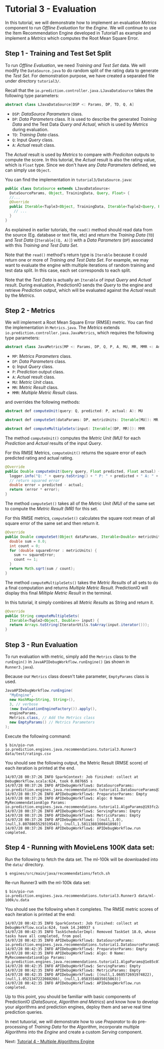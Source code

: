 # Tutorial 3 - Evaluation

In this tutorial, we will demonstrate how to implement an evaluation *Metrics* component to run *Offline Evaluation* for the *Engine*. We will continue to use the Item Recommendation Engine developed in Tutorial1 as example and implement a *Metrics* which computes the Root Mean Square Error.

## Step 1 - Training and Test Set Split

To run *Offline Evaluation*, we need *Training and Test Set* data. We will modify the `DataSource.java` to do random split of the rating data to generate the *Test Set*. For demonstration purpose, we have created a separated file under directory `tutorial3/`.

Recall that the `io.prediction.controller.java.LJavaDataSource` takes the following type parameters:

```java
abstract class LJavaDataSource[DSP <: Params, DP, TD, Q, A]
```
- `DSP`: *DataSource Parameters* class.
- `DP`: *Data Parameters* class. It is used to describe the generated *Training Data* and the Test Data *Query and Actual*, which is used by *Metrics* during evaluation.
- `TD`: *Training Data* class.
- `Q`: Input *Query* class.
- `A`: *Actual* result class.

The *Actual* result is used by *Metrics* to compare with *Prediciton* outputs to compute the score. In this tutorial, the *Actual* result is also the rating value, which is `Float` type.
Since we don't have any *Data Parameters* defined, we can simply use `Object`.

You can find the implementation in `tutorial3/DataSource.java`:

```java
public class DataSource extends LJavaDataSource<
  DataSourceParams, Object, TrainingData, Query, Float> {
  //...
  @Override
  public Iterable<Tuple3<Object, TrainingData, Iterable<Tuple2<Query, Float>>>> read() {
    // ...
  }
}
```

As explained in earlier tutorials, the `read()` method should read data from the source (Eg. database or text file, etc) and return the *Training Data* (`TD`) and *Test Data* (`Iterable[(Q, A)]`) with a *Data Parameters* (`DP`) associated with this *Training and Test Data Set*.

Note that the `read()` method's return type is `Iterable` because it could return one or more of *Training and Test Data Set*. For example, we may want to evaluate the engine with multiple iterations of random training and test data split. In this case, each set corresponds to each split.

Note that the *Test Data* is actually an `Iterable` of input *Query* and *Actual* result. During evaluation, PredictionIO sends the *Query* to the engine and retrieve *Prediction* output, which will be evaluated against the *Actual* result by the *Metrics*.


## Step 2 - Metrics

We will implement a Root Mean Square Error (RMSE) metric. You can find the implementation in `Metrics.java`. The *Metrics* extends `io.prediction.controller.java.JavaMetrics`, which requires the following type parameters:

```java
abstract class JavaMetrics[MP <: Params, DP, Q, P, A, MU, MR, MMR <: AnyRef]
```
- `MP`: *Metrics Parameters* class.
- `DP`: *Data Parameters* class.
- `Q`: Input *Query* class.
- `P`: *Prediction* output class.
- `A`: *Actual* result class.
- `MU`: *Metric Unit* class.
- `MR`: *Metric Result* class.
- `MMR`: *Multiple Metric Result* class.

and overrides the following methods:

```java
abstract def computeUnit(query: Q, predicted: P, actual: A): MU

abstract def computeSet(dataParams: DP, metricUnits: Iterable[MU]): MR

abstract def computeMultipleSets(input: Iterable[(DP, MR)]): MMR
```




The method `computeUnit()` computes the *Metric Unit (MU)* for each *Prediction* and *Actual* results of the input *Query*.

For this RMSE Metrics, `computeUnit()` returns the square error of each predicted rating and actual rating.

```java
@Override
public Double computeUnit(Query query, Float predicted, Float actual) {
  logger.info("Q: " + query.toString() + " P: " + predicted + " A: " + actual);
  // return squared error
  double error = predicted - actual;
  return (error * error);
}
```

The method `computeSet()` takes all of the *Metric Unit (MU)* of the same set to compute the *Metric Result (MR)* for this set.

For this RMSE metrics, `computeSet()` calculates the square root mean of all square error of the same set and then return it.

```java
@Override
public Double computeSet(Object dataParams, Iterable<Double> metricUnits) {
  double sum = 0.0;
  int count = 0;
  for (double squareError : metricUnits) {
    sum += squareError;
    count += 1;
  }
  return Math.sqrt(sum / count);
}
```

The method `computeMultipleSets()` takes the *Metric Results* of all sets to do a final computation and returns *Multiple Metric Result*. PredictionIO will display this final *Miltiple Metric Result* in the terminal.

In this tutorial, it simply combines all *Metric Results* as String and return it.

```java
@Override
public String computeMultipleSets(
  Iterable<Tuple2<Object, Double>> input) {
  return Arrays.toString(IteratorUtils.toArray(input.iterator()));
}
```

## Step 3 - Run Evaluation

To run evaluation with metric, simply add the `Metrics` class to the `runEngin()` in `JavaAPIDebugWorkflow.runEngine()` (as shown in `Runner3.java`).

Because our `Metrics` class doesn't take parameter, `EmptyParams` class is used.

```java
JavaAPIDebugWorkflow.runEngine(
  "MyEngine",
  new HashMap<String, String>(),
  3, // verbose
  (new EvaluationEngineFactory()).apply(),
  engineParams,
  Metrics.class, // Add the Metrics class
  new EmptyParams() // Metrics Parameters
);

```

Execute the following command:

```
$ bin/pio-run io.prediction.engines.java.recommendations.tutorial3.Runner3 data/test/ratings.csv
```

You should see the following output, the Metric Result (RMSE score) of each iteration is printed at the end.

```
14/07/28 00:37:26 INFO SparkContext: Job finished: collect at DebugWorkflow.scala:624, took 0.087665 s
14/07/28 00:37:26 INFO APIDebugWorkflow$: DataSourceParams: io.prediction.engines.java.recommendations.tutorial1.DataSourceParams@3b9ec8ff
14/07/28 00:37:26 INFO APIDebugWorkflow$: PreparatorParams: Empty
14/07/28 00:37:26 INFO APIDebugWorkflow$: Algo: 0 Name: MyRecommendationAlgo Params: io.prediction.engines.java.recommendations.tutorial1.AlgoParams@193fc2a2
14/07/28 00:37:26 INFO APIDebugWorkflow$: ServingParams: Empty
14/07/28 00:37:26 INFO APIDebugWorkflow$: MetricsParams: Empty
14/07/28 00:37:26 INFO APIDebugWorkflow$: [(null,1.0), (null,3.8078865529319543), (null,1.5811388300841898)]
14/07/28 00:37:26 INFO APIDebugWorkflow$: APIDebugWorkflow.run completed.
```

## Step 4 - Running with MovieLens 100K data set:

Run the following to fetch the data set. The ml-100k will be downloaded into the `data/` directory.

```
$ engines/src/main/java/recommendations/fetch.sh
```

Re-run Runner3 with the ml-100k data set:

```
$ bin/pio-run io.prediction.engines.java.recommendations.tutorial3.Runner3 data/ml-100k/u.data
```

You should see the following when it completes. The RMSE metric scores of each iteration is printed at the end:

```
14/07/28 00:42:35 INFO SparkContext: Job finished: collect at DebugWorkflow.scala:624, took 14.240937 s
14/07/28 00:42:35 INFO TaskSchedulerImpl: Removed TaskSet 18.0, whose tasks have all completed, from pool
14/07/28 00:42:35 INFO APIDebugWorkflow$: DataSourceParams: io.prediction.engines.java.recommendations.tutorial1.DataSourceParams@22c8ab44
14/07/28 00:42:35 INFO APIDebugWorkflow$: PreparatorParams: Empty
14/07/28 00:42:35 INFO APIDebugWorkflow$: Algo: 0 Name: MyRecommendationAlgo Params: io.prediction.engines.java.recommendations.tutorial1.AlgoParams@1e85c076
14/07/28 00:42:35 INFO APIDebugWorkflow$: ServingParams: Empty
14/07/28 00:42:35 INFO APIDebugWorkflow$: MetricsParams: Empty
14/07/28 00:42:35 INFO APIDebugWorkflow$: [(null,1.060572691974822), (null,1.0521347222088266), (null,1.0583554835015063)]
14/07/28 00:42:35 INFO APIDebugWorkflow$: APIDebugWorkflow.run completed.
```

Up to this point, you should be familiar with basic components of PredictionIO (*DataSource, Algorithm and Metrics*) and know how to develop your algorithms and prediction engines, deploy them and serve real time prediction queries.

In next tutuorial, we will demonstrate how to use *Preparator* to do pre-processing of *Training Data* for the *Algorithm*, incorporate multiple *Algorithms* into the *Engine* and create a custom *Serving* component.

Next: [Tutorial 4 - Multiple Algorithms Engine](tutorial4-multialgo.md)
